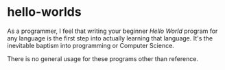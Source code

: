 # hello-worlds
As a programmer, I feel that writing your beginner *Hello World* program for any
language is the first step into actually learning that language. It's the
inevitable baptism into programming or Computer Science.

There is no general usage for these programs other than reference.

